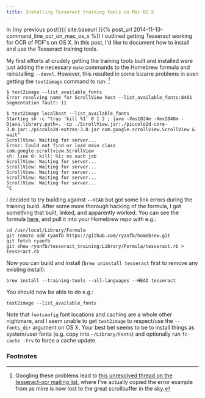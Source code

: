 ```yaml
---
title: Installing Tesseract training tools on Mac OS X
---
```


In [my previous post]({{ site.baseurl }}{% post_url 2014-11-13-command_line_ocr_on_mac_os_x %}) I outlined getting Tesseract working for OCR of PDF's on OS X. In this post, I'd like to document how to install and use the Tesseract training tools.

My first efforts at crudely getting the training tools built and installed were just adding the necessary `make` commands to the Homebrew formula and reinstalling `--devel`. However, this resulted in some bizarre problems in even getting the `text2image` command to run: [^scrollview]

    $ text2image --list_available_fonts 
    Error resolving name for ScrollView host --list_available_fonts:8461 
    Segmentation fault: 11

    $ text2image localhost --list_available_fonts
    Starting sh -c "trap 'kill %1' 0 1 2 ; java -Xms1024m -Xmx2048m -Djava.library.path=. -cp ./ScrollView.jar:./piccolo2d-core-3.0.jar:./piccolo2d-extras-3.0.jar com.google.scrollview.ScrollView & wait"
    ScrollView: Waiting for server...
    Error: Could not find or load main class com.google.scrollview.ScrollView
    sh: line 0: kill: %1: no such job
    ScrollView: Waiting for server...
    ScrollView: Waiting for server...
    ScrollView: Waiting for server...
    ScrollView: Waiting for server...
    ScrollView: Waiting for server...
    ^C

I decided to try building against `--HEAD` but got some link errors during the training build. After some more thorough hacking of the formula, I got something that built, linked, and apparently worked. You can see the formula [here](https://github.com/ryanfb/homebrew/blob/tesseract_training/Library/Formula/tesseract.rb), and pull it into your Homebrew repo with e.g.:

    cd /usr/local/Library/Formula
    git remote add ryanfb https://github.com/ryanfb/homebrew.git
    git fetch ryanfb
    git show ryanfb/tesseract_training:Library/Formula/tesseract.rb > tesseract.rb

Now you can build and install (`brew uninstall tesseract` first to remove any existing install):

    brew install --training-tools --all-languages --HEAD tesseract

You should now be able to do e.g.:

    text2image --list_available_fonts

Note that `fontconfig` font locations and caching are a whole other nightmare, and I seem unable to get `text2image` to respect/use the `--fonts_dir` argument on OS X. Your best bet seems to be to install things as system/user fonts (e.g. copy into `~/Library/Fonts`) and optionally run `fc-cache -frv` to force a cache update.

### Footnotes

[^scrollview]: Googling these problems lead to [this unresolved thread on the tesseract-ocr mailing list](https://groups.google.com/forum/#!topic/tesseract-ocr/wdTWg7Qkb_g), where I've actually copied the error example from as mine is now lost to the great scrollbuffer in the sky.
